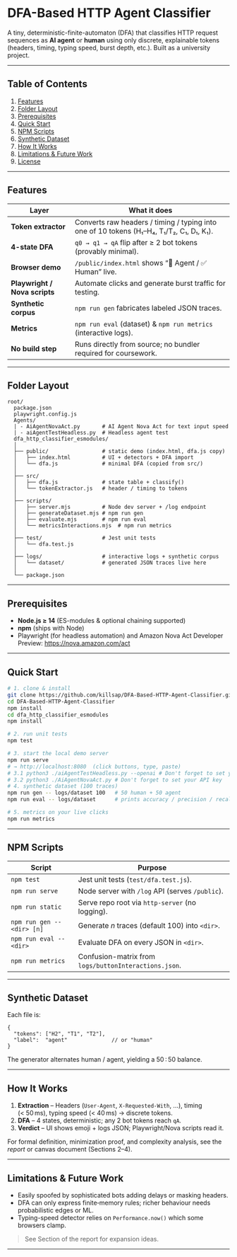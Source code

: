 # DFA-Based HTTP Agent Classifier

A tiny, deterministic-finite-automaton (DFA) that classifies HTTP request
sequences as **AI agent** or **human** using only discrete, explainable tokens
(headers, timing, typing speed, burst depth, etc.).  Built as a university
project.

---
## Table of Contents
1. [Features](#features)
2. [Folder Layout](#folder-layout)
3. [Prerequisites](#prerequisites)
4. [Quick Start](#quick-start)
5. [NPM Scripts](#npm-scripts)
6. [Synthetic Dataset](#synthetic-dataset)
7. [How It Works](#how-it-works)
8. [Limitations & Future Work](#limitations--future-work)
9. [License](#license)

---
## Features
| Layer | What it does |
|-------|--------------|
| **Token extractor** | Converts raw headers / timing / typing into one of 10 tokens (H₁–H₄, T₁/T₂, C₁, D₁, K₁). |
| **4-state DFA** | `q0 → q1 → qA` flip after ≥ 2 bot tokens (provably minimal). |
| **Browser demo** | `/public/index.html` shows “🚨 Agent / ✅ Human” live. |
| **Playwright / Nova scripts** | Automate clicks and generate burst traffic for testing. |
| **Synthetic corpus** | `npm run gen` fabricates labeled JSON traces. |
| **Metrics** | `npm run eval` (dataset) & `npm run metrics` (interactive logs). |
| **No build step** | Runs directly from source; no bundler required for coursework. |

---
## Folder Layout
```text
root/
  package.json
  playwright.config.js
  Agents/
  | - AiAgentNovaAct.py       # AI Agent Nova Act for text input speed
  | - aiAgentTestHeadless.py  # Headless agent test
  dfa_http_classifier_esmodules/
  │
  ├── public/                 # static demo (index.html, dfa.js copy)
  │   ├── index.html          # UI + detectors + DFA import
  │   └── dfa.js              # minimal DFA (copied from src/)
  │
  ├── src/
  │   ├── dfa.js              # state table + classify()
  │   └── tokenExtractor.js   # header / timing to tokens
  │
  ├── scripts/
  │   ├── server.mjs          # Node dev server + /log endpoint
  │   ├── generateDataset.mjs # npm run gen
  │   ├── evaluate.mjs        # npm run eval
  │   └── metricsInteractions.mjs  # npm run metrics
  │
  ├── test/                   # Jest unit tests
  │   └── dfa.test.js
  │
  ├── logs/                   # interactive logs + synthetic corpus
  │   └── dataset/            # generated JSON traces live here
  │
  └── package.json
```

---
## Prerequisites
* **Node.js ≥ 14** (ES-modules & optional chaining supported)
* **npm** (ships with Node)
* Playwright (for headless automation) and Amazon Nova Act Developer Preview: https://nova.amazon.com/act

---
## Quick Start
```bash
# 1. clone & install
git clone https://github.com/killsap/DFA-Based-HTTP-Agent-Classifier.git
cd DFA-Based-HTTP-Agent-Classifier
npm install
cd dfa_http_classifier_esmodules
npm install

# 2. run unit tests
npm test

# 3. start the local demo server
npm run serve
# → http://localhost:8080  (click buttons, type, paste)
# 3.1 python3 ./aiAgentTestHeadless.py --openai # Don't forget to set your API key
# 3.2 python3 ./AiAgentNovaAct.py # Don't forget to set your API key
# 4. synthetic dataset (100 traces)
npm run gen -- logs/dataset 100   # 50 human + 50 agent
npm run eval -- logs/dataset      # prints accuracy / precision / recall

# 5. metrics on your live clicks
npm run metrics
```

---
## NPM Scripts
| Script | Purpose |
|--------|---------|
| `npm test` | Jest unit tests (`test/dfa.test.js`). |
| `npm run serve` | Node server with `/log` API (serves `/public`). |
| `npm run static` | Serve repo root via `http-server` (no logging). |
| `npm run gen -- <dir> [n]` | Generate *n* traces (default 100) into `<dir>`. |
| `npm run eval -- <dir>` | Evaluate DFA on every JSON in `<dir>`. |
| `npm run metrics` | Confusion-matrix from `logs/buttonInteractions.json`. |

---
## Synthetic Dataset
Each file is:
```jsonc
{
  "tokens": ["H2", "T1", "T2"],
  "label":  "agent"              // or "human"
}
```
The generator alternates human / agent, yielding a 50 : 50 balance.

---
## How It Works
1. **Extraction** – Headers (`User-Agent`, `X-Requested-With`, …), timing (< 50 ms), typing speed (< 40 ms) → discrete tokens.
2. **DFA** – 4 states, deterministic; any 2 bot tokens reach `qA`.
3. **Verdict** – UI shows emoji + logs JSON; Playwright/Nova scripts read it.

For formal definition, minimization proof, and complexity analysis, see the *report* or canvas document (Sections 2–4).

---
## Limitations & Future Work
* Easily spoofed by sophisticated bots adding delays or masking headers.
* DFA can only express finite‑memory rules; richer behaviour needs probabilistic edges or ML.
* Typing-speed detector relies on `Performance.now()` which some browsers clamp.
> See Section of the report for expansion ideas.
---
